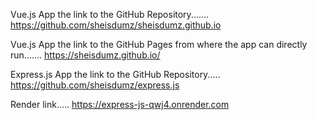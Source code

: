 
Vue.js App the link to the GitHub Repository....... https://github.com/sheisdumz/sheisdumz.github.io


Vue.js App the link to the GitHub Pages from where the app can directly run....... https://sheisdumz.github.io/


Express.js App the link to the GitHub Repository..... 
https://github.com/sheisdumz/express.js



Render link.....  https://express-js-qwj4.onrender.com
